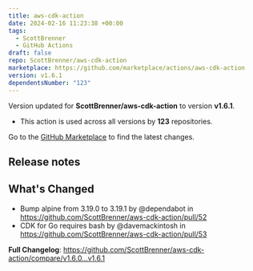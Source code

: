 ```yaml
---
title: aws-cdk-action
date: 2024-02-16 11:23:38 +00:00
tags:
  - ScottBrenner
  - GitHub Actions
draft: false
repo: ScottBrenner/aws-cdk-action
marketplace: https://github.com/marketplace/actions/aws-cdk-action
version: v1.6.1
dependentsNumber: "123"
---
```



Version updated for **ScottBrenner/aws-cdk-action** to version **v1.6.1**.
- This action is used across all versions by **123** repositories.

Go to the [GitHub Marketplace](https://github.com/marketplace/actions/aws-cdk-action) to find the latest changes.

## Release notes

## What's Changed
* Bump alpine from 3.19.0 to 3.19.1 by @dependabot in https://github.com/ScottBrenner/aws-cdk-action/pull/52
* CDK for Go requires bash by @davemackintosh in https://github.com/ScottBrenner/aws-cdk-action/pull/53


**Full Changelog**: https://github.com/ScottBrenner/aws-cdk-action/compare/v1.6.0...v1.6.1
